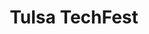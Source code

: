 ---
state: OK
region: Tulsa
title: Tulsa TechFest
event_url: https://grouplings.com/TulsaTechFest/2020/
start_date: 2020-05-15
cost: FREE
topics: [ cloud, microsoft, dotnet ]
---